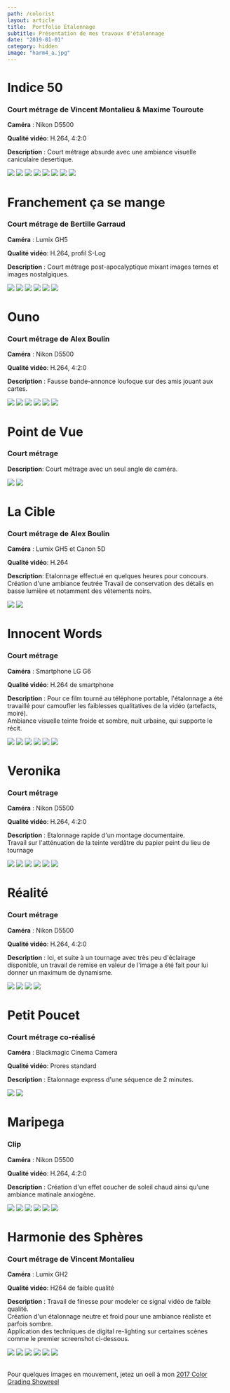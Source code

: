 ```yaml
---
path: /colorist
layout: article
title:  Portfolio Etalonnage
subtitle: Présentation de mes travaux d'étalonnage
date: "2019-01-01"
category: hidden
image: "harm4_a.jpg"
---
```



# Indice 50
### Court métrage de Vincent Montalieu & Maxime Touroute

__Caméra__ : Nikon D5500
  
__Qualité vidéo__: H.264, 4:2:0
  
__Description__ : Court métrage absurde avec une ambiance visuelle caniculaire desertique.


<image-compare>
    <img src="ind0_a.jpg"/>
    <img src="ind0_b.jpg"/>
</image-compare>

<image-compare>
    <img src="ind1_a.jpg"/>
    <img src="ind1_b.jpg"/>
</image-compare>

<image-compare>
    <img src="ind3_a.jpg"/>
    <img src="ind3_b.jpg"/>
</image-compare>

<image-compare>
    <img src="ind4_a.jpg"/>
    <img src="ind4_b.jpg"/>
</image-compare>


# Franchement ça se mange
### Court métrage de Bertille Garraud

__Caméra__ : Lumix GH5
  
__Qualité vidéo__: H.264, profil S-Log
  
__Description__ : Court métrage post-apocalyptique mixant images ternes et images nostalgiques.

<image-compare>
    <img src="ber2_a.jpg"/>
    <img src="ber2_b.jpg"/>
</image-compare>

<image-compare>
    <img src="ber3_a.jpg"/>
    <img src="ber3_b.jpg"/>
</image-compare>

<image-compare>
    <img src="ber4_a.jpg"/>
    <img src="ber4_b.jpg"/>
</image-compare>

# Ouno
### Court métrage de Alex Boulin

__Caméra__ : Nikon D5500
  
__Qualité vidéo__: H.264, 4:2:0
  
__Description__ : Fausse bande-annonce loufoque sur des amis jouant aux cartes.


<image-compare>
    <img src="ou2_a.jpg"/>
    <img src="ou2_b.jpg"/>
</image-compare>

<image-compare>
    <img src="ou3_a.jpg"/>
    <img src="ou3_b.jpg"/>
</image-compare>

<image-compare>
    <img src="ou4_a.jpg"/>
    <img src="ou4_b.jpg"/>
</image-compare>





# Point de Vue
### Court métrage

__Description__: Court métrage avec un seul angle de caméra.


<image-compare>
    <img src="pdv1_a.jpg"/>
    <img src="pdv1_b.jpg"/>
</image-compare>


# La Cible
### Court métrage de Alex Boulin

__Caméra__ : Lumix GH5 et Canon 5D  
  
__Qualité vidéo__: H.264  
  
__Description__: Etalonnage effectué en quelques heures pour concours. Création d'une ambiance feutrée
Travail de conservation des détails en basse lumière et notamment des vêtements noirs.

<image-compare>
    <img src="decoy5_a.jpg"/>
    <img src="decoy5_b.jpg"/>
</image-compare>


# Innocent Words
### Court métrage
__Caméra__ : Smartphone LG G6  
  
__Qualité vidéo__: H.264 de smartphone
  
__Description__ : Pour ce film tourné au téléphone portable, 
l'étalonnage a été travaillé pour camoufler les faiblesses qualitatives de la vidéo (artefacts, moiré).  
Ambiance visuelle teinte froide et sombre, nuit urbaine, qui supporte le récit.


<image-compare>
    <img src="IW1A.jpg"/>
    <img src="iw1B.jpg"/>
</image-compare>

<image-compare>
    <img src="IW2A.jpg"/>
    <img src="IW2B.jpg"/>
</image-compare>

<image-compare>
    <img src="IW3A.jpg"/>
    <img src="IW3B.jpg"/>
</image-compare>


# Veronika
### Court métrage
__Caméra__ : Nikon D5500
  
__Qualité vidéo__: H.264, 4:2:0
  
__Description__ : Etalonnage rapide d'un montage documentaire.  
Travail sur l'atténuation de la teinte verdâtre du papier peint du lieu de tournage
  

<image-compare>
    <img src="VER1A.jpg"/>
    <img src="VER1B.jpg"/>
</image-compare>

<image-compare>
    <img src="VER2A.jpg"/>
    <img src="VER2B.jpg"/>
</image-compare>

<image-compare>
    <img src="VER3A.jpg"/>
    <img src="VER3B.jpg"/>
</image-compare>

# Réalité
### Court métrage
__Caméra__ : Nikon D5500  
  
__Qualité vidéo__: H.264, 4:2:0   
  
__Description__ : Ici, et suite à un tournage avec très peu d'éclairage disponible, 
un travail de remise en valeur de l'image a été fait pour lui donner un maximum de dynamisme.  
  

<image-compare>
    <img src="real2_a.jpg"/>
    <img src="real2_b.jpg"/>
</image-compare>

<image-compare>
    <img src="real1a.jpg"/>
    <img src="real1b.jpg"/>
</image-compare>


# Petit Poucet
### Court métrage co-réalisé
__Caméra__ : Blackmagic Cinema Camera  
  
__Qualité vidéo__: Prores standard   
  
__Description__ : Etalonnage express d'une séquence de 2 minutes.
  
  
<image-compare>
    <img src="poucet2_a.jpg"/>
    <img src="poucet2_b.jpg"/>
</image-compare>



# Maripega
### Clip
__Caméra__ : Nikon D5500  
  
__Qualité vidéo__: H.264, 4:2:0   
  
__Description__ : Création d'un effet coucher de soleil chaud ainsi qu'une ambiance matinale anxiogène.
  

<image-compare>
    <img src="mari3_a.jpg"/>
    <img src="mari3_b.jpg"/>
</image-compare>

<image-compare>
    <img src="mari1_a.jpg"/>
    <img src="mari1_b.jpg"/>
</image-compare>

<image-compare>
    <img src="mari5_a.jpg"/>
    <img src="mari5_b.jpg"/>
</image-compare>



# Harmonie des Sphères
### Court métrage de Vincent Montalieu
__Caméra__ : Lumix GH2  
  
__Qualité vidéo__: H264 de faible qualité
  
__Description__ : Travail de finesse pour modeler ce signal vidéo de faible qualité.  
Création d'un étalonnage neutre et froid pour une ambiance réaliste et parfois sombre.  
Application des techniques de digital re-lighting sur certaines scènes comme le premier screenshot ci-dessous.  
  

<image-compare>
    <img src="harm1_a.jpg"/>
    <img src="harm1_b.jpg"/>
</image-compare>

<image-compare>
    <img src="harm0a.jpg"/>
    <img src="harm0b.jpg"/>
</image-compare>

<image-compare>
    <img src="harm3_a.jpg"/>
    <img src="harm3_b.jpg"/>
</image-compare>


<br/>
<br/>

Pour quelques images en mouvement, jetez un oeil à mon [2017 Color Grading Showreel](/color-grade-breakdown-2017)

